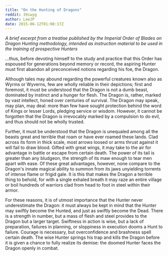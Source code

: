 ```yaml
---
title: "On the Hunting of Dragons"
reddit: 39iwyg
author: LeeJP
date: 2015-06-12T01:08:17Z
---
```


*A brief excerpt from a treatise published by the Imperial Order of Blades on Dragon Hunting methodology, intended as instruction material to be used in the training of prospective Hunters*

...thus, before devoting himself to the study and practice that this Order has espoused for generations beyond memory or record, the aspiring Hunter must first abandon all preconceived notions regarding his foe, the Dragon. 

Although tales may abound regarding the powerful creatures known also as Wyrms or Wyverns, few are wholly reliable in their depictions; first and foremost, it must be understood that the Dragon is not a dumb beast, dominated by instinct and a hunger for flesh. The Dragon is, rather, marked by vast intellect, honed over centuries of survival. The Dragon may speak, may plan, may deal: more than few have sought protection behind the word of Kings or lesser Lords, pledging service or wisdom. However, it cannot be forgotten that the Dragon is irrevocably marked by a compulsion to do evil, and thus should not be wholly trusted. 

Further, it must be understood that the Dragon is unequaled among all the beasts great and terrible that roam or have ever roamed these lands. Clad across its form in thick scale, most arrows loosed or arms thrust against it will fail to draw blood. Gifted with great wings, it may take to the air for advantage in battle or escape from certain death. The power of its tail is greater than any bludgeon, the strength of its maw enough to tear men apart with ease. Of these great advantages, however, none compare to the Dragon's innate magical ability to summon from its jaws unyielding torrents of intense flame or frigid gale. It is this that makes the Dragon a terrible thing to behold, for with a single exhaled breath it may raze an entire village or boil hundreds of warriors clad from head to foot in steel within their armor.

For these reasons, it is of utmost importance that the Hunter never underestimate the Dragon: it must always be kept in mind that the Hunter may swiftly become the Hunted, and just as swiftly become the Dead. There is a strength in number, but a mass of flesh and steel provides to the Dragon but a larger target. Swiftness in action is wise, but a lack of preparation, failures in planning, or sloppiness in execution dooms a Hunt to failure. Courage is necessary, but overconfidence and brashness spell certain death. The wise Hunter springs his trap and kills the Dragon before it is given a chance to fully realize its demise: the doomed Hunter faces the Dragon openly in combat. 

